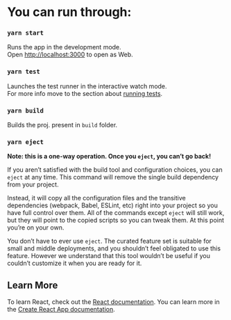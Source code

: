 # You can run through:

### `yarn start`

Runs the app in the development mode.<br />
Open [http://localhost:3000](http://localhost:3000) to open as Web.

### `yarn test`

Launches the test runner in the interactive watch mode.<br />
For more info move to the section about [running tests](https://facebook.github.io/create-react-app/docs/running-tests).

### `yarn build`

Builds the proj. present in `build` folder.<br />

### `yarn eject`

**Note: this is a one-way operation. Once you `eject`, you can’t go back!**

If you aren’t satisfied with the build tool and configuration choices, you can `eject` at any time. This command will remove the single build dependency from your project.

Instead, it will copy all the configuration files and the transitive dependencies (webpack, Babel, ESLint, etc) right into your project so you have full control over them. All of the commands except `eject` will still work, but they will point to the copied scripts so you can tweak them. At this point you’re on your own.

You don’t have to ever use `eject`. The curated feature set is suitable for small and middle deployments, and you shouldn’t feel obligated to use this feature. However we understand that this tool wouldn’t be useful if you couldn’t customize it when you are ready for it.

## Learn More

To learn React, check out the [React documentation](https://reactjs.org/).
You can learn more in the [Create React App documentation](https://facebook.github.io/create-react-app/docs/getting-started).
